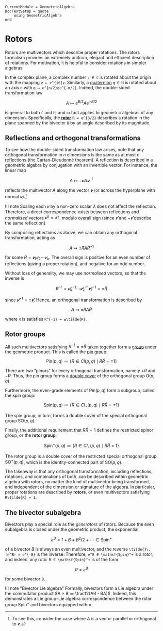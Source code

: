 ```@meta
CurrentModule = GeometricAlgebra
DocTestSetup = quote
	using GeometricAlgebra
end
```

# Rotors

Rotors are multivectors which describe proper rotations.
The rotors formalism provides an extremely uniform, elegant and efficient description of rotations.
For motivation, it is helpful to consider rotations in simpler algebras.

In the complex plane, a complex number ``z ∈ ℂ`` is rotated about the origin with the mapping ``z ↦ e^{iθ}z``.
Similarly, a [quaternion](https://juliageometry.github.io/Quaternions.jl/) ``q ∈ ℍ`` is rotated about an axis ``n`` with ``q ↦ e^{n/2}qe^{-n/2}``.
Indeed, the double-sided transformation law
```math
A ↦ e^{B/2}Ae^{-B/2}
```
is general to both ``ℂ`` and ``ℍ``, and in fact applies to geometric algebras of any dimension.
Specifically, the [**rotor**](https://en.wikipedia.org/wiki/Rotor_(mathematics)) ``R = e^{B/2}`` describes a rotation in the plane spanned by the bivector ``B`` by an angle described by its magnitude.

## Reflections and orthogonal transformations

To see how the double-sided transformation law arises, note that any orthogonal transformation in $n$ dimensions is the same as at most $n$ reflections (the [Cartan–Dieudonné theorem](https://en.wikipedia.org/wiki/Cartan%E2%80%93Dieudonn%C3%A9_theorem)).
A reflection is described in a geometric algebra by conjugation with an invertible vector.
For instance, the linear map
```math
	A ↦ -𝒗A𝒗^{-1}
```
reflects the multivector $A$ along the vector $𝒗$ (or across the hyperplane with normal $𝒗$).[^1]

[^1]: To see this, consider the case where $A$ is a vector parallel or orthogonal to $𝒗$.

!!! note
	Scaling each $𝒗$ by a non-zero scalar $λ$ does not affect the reflection.
	Therefore, a direct correspondence exists between reflections and _normalised_ vectors $𝒗̂^2 = ±1$, modulo overall sign (since $𝒗̂$ and $-𝒗̂$ describe the same reflection).

By composing reflections as above, we can obtain any orthogonal transformation, acting as
```math
	A ↦ ±RAR^{-1}
```
for some $R = 𝒗_1𝒗_2⋯𝒗_k$.
The overall sign is positive for an even number of reflections (giving a proper rotation), and negative for an odd number.

Without loss of generality, we may use _normalised_ vectors, so that the inverse is
```math
	R^{-1} = 𝒗̂_k^{-1}\cdots 𝒗̂_2^{-1}𝒗̂_1^{-1} = ±\tilde{R}
```
since $𝒗̂^{-1} = ±𝒗̂$.
Hence, an orthogonal transformation is described by
```math
	A ↦ ±RA\tilde{R}
```
where ``R`` is satisfies ``R^{-1} = ±\tilde{R}``.


## Rotor groups

All such multivectors satisfying $R^{-1} = ±\tilde{R}$ taken together form a [group](https://en.wikipedia.org/wiki/Group_(mathematics)) under the geometric product.
This is called the [pin group](https://en.wikipedia.org/wiki/Pin_group):
```math
	\mathsf{Pin}(p, q) ≔ \big\{ R ∈ Cl(p, q) \mid R\tilde{R} = ±1 \big\}
```
There are two “pinors” for every orthogonal transformation, namely $+R$ and $-R$.
Thus, the pin group forms a [double cover](https://en.wikipedia.org/wiki/Covering_space) of the orthogonal group $\mathsf{O}(p,q)$.

Furthermore, the even-grade elements of $\mathsf{Pin}(p,q)$ form a subgroup, called the _spin_ group:
```math
	\mathsf{Spin}(p, q) ≔ \big\{ R ∈ Cl_+(p, q) \mid R\tilde{R} = ±1 \big\}
```
The spin group, in turn, forms a double cover of the special orthogonal group $\mathsf{SO}(p, q)$.

Finally, the additional requirement that $R\tilde{R} = 1$ defines the restricted spinor group, or the **rotor group**:
```math
	\mathsf{Spin}^+(p, q) ≔ \big\{ R ∈ Cl_+(p, q) \mid R\tilde{R} = 1 \big\}
```
The rotor group is a double cover of the restricted special orthogonal group $\mathsf{SO}^+(p, q)$, which is the identity-connected part of $\mathsf{SO}(p, q)$.

The takeaway is that any orthogonal transformation, including reflections, rotations, and combinations of both, can be described within geometric algebra with rotors, no matter the kind of multivector being transformed, and independent of the dimension or signature of the algebra.
In particular, proper rotations are described by **rotors**, or even multivectors satisfying ``R\tilde{R} = 1``.

## The bivector subalgebra

Bivectors play a special role as the _generators_ of rotors.
Because the even subalgebra is closed under the geometric product, the exponential
```math
	e^B = 1 + B + B^2/2 + ⋯ ∈ \mathsf{Spin}^+
```
of a bivector $B$ is always an even multivector, and the reverse ``\tilde{}\,(e^B) = e^{-B}`` is the inverse.
Therefore, ``e^B ∈ \mathsf{Spin}^+`` is a rotor; and indeed, any rotor ``R ∈ \mathsf{Spin}^+`` is of the form
```math
R = e^B
```
for some bivector ``B``.

!!! note "Bivector Lie algebra"
	Formally, bivectors form a Lie algebra under the commutator product $A × B ≔ \frac12(AB - BA)$.
	Indeed, this demonstrates a Lie group–Lie algebra correspondence between the rotor group $\mathsf{Spin}^+$ and bivectors equipped with $×$.

